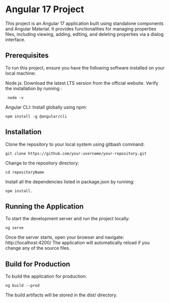 # Angular 17 Project
This project is an Angular 17 application built using standalone components and Angular Material. It provides functionalities for managing properties files, including viewing, adding, editing, and deleting properties via a dialog interface.

## Prerequisites
To run this project, ensure you have the following software installed on your local machine:

Node.js: Download the latest LTS version from the official website.
Verify the installation by running : 

	 node -v
Angular CLI: Install globally using npm:

	npm install -g @angular/cli
## Installation
Clone the repository to your local system using gitbash command:

	git clone https://github.com/your-username/your-repository.git
Change to the repository directory:

	cd repositoryName
Install all the dependencies listed in package.json by running:

	npm install.
## Running the Application
To start the development server and run the project locally:

	ng serve
Once the server starts, open your browser and navigate: http://localhost:4200/
The application will automatically reload if you change any of the source files.
## Build for Production
To build the application for production:

	ng build --prod
The build artifacts will be stored in the dist/ directory.
